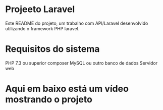 # Projeeto Laravel
Este README do projeto, um trabalho com API/Laravel desenvolvido utilizando o framework PHP laravel.
# Requisitos do sistema 
PHP 7.3 ou superior
composer
MySQL ou outro banco de dados
Servidor web
# Aqui em baixo está um vídeo mostrando o projeto
